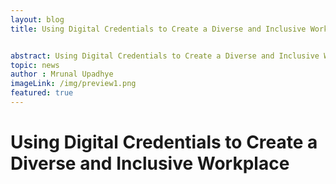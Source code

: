 ```yaml
---
layout: blog
title: Using Digital Credentials to Create a Diverse and Inclusive Workplace 


abstract: Using Digital Credentials to Create a Diverse and Inclusive Workplace 
topic: news
author : Mrunal Upadhye
imageLink: /img/preview1.png
featured: true
---
```


# Using Digital Credentials to Create a Diverse and Inclusive Workplace


